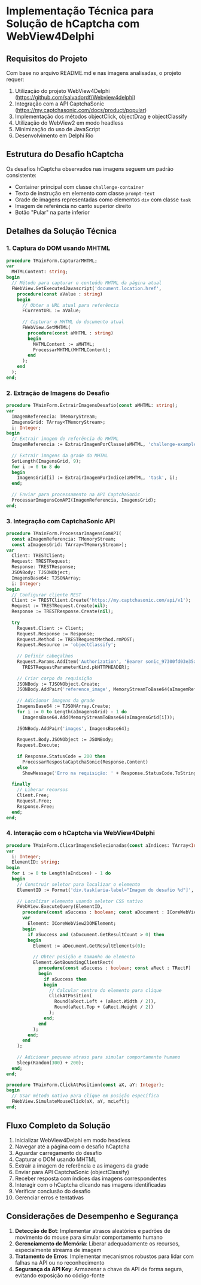 # Implementação Técnica para Solução de hCaptcha com WebView4Delphi

## Requisitos do Projeto

Com base no arquivo README.md e nas imagens analisadas, o projeto requer:

1. Utilização do projeto WebView4Delphi (https://github.com/salvadordf/Webview4delphi)
2. Integração com a API CaptchaSonic (https://my.captchasonic.com/docs/product/popular)
3. Implementação dos métodos objectClick, objectDrag e objectClassify
4. Utilização do WebView2 em modo headless
5. Minimização do uso de JavaScript
6. Desenvolvimento em Delphi Rio

## Estrutura do Desafio hCaptcha

Os desafios hCaptcha observados nas imagens seguem um padrão consistente:

- Container principal com classe `challenge-container`
- Texto de instrução em elemento com classe `prompt-text`
- Grade de imagens representadas como elementos `div` com classe `task`
- Imagem de referência no canto superior direito
- Botão "Pular" na parte inferior

## Detalhes da Solução Técnica

### 1. Captura do DOM usando MHTML

```pascal
procedure TMainForm.CapturarMHTML;
var
  MHTMLContent: string;
begin
  // Método para capturar o conteúdo MHTML da página atual
  FWebView.GetExecutedJavascript('document.location.href', 
    procedure(const aValue : string)
    begin
      // Obter a URL atual para referência
      FCurrentURL := aValue;
      
      // Capturar o MHTML do documento atual
      FWebView.GetMHTML(
        procedure(const aMHTML : string)
        begin
          MHTMLContent := aMHTML;
          ProcessarMHTML(MHTMLContent);
        end
      );
    end
  );
end;
```

### 2. Extração de Imagens do Desafio

```pascal
procedure TMainForm.ExtrairImagensDesafio(const aMHTML: string);
var
  ImagemReferencia: TMemoryStream;
  ImagensGrid: TArray<TMemoryStream>;
  i: Integer;
begin
  // Extrair imagem de referência do MHTML
  ImagemReferencia := ExtrairImagemPorClasse(aMHTML, 'challenge-example');
  
  // Extrair imagens da grade do MHTML
  SetLength(ImagensGrid, 9);
  for i := 0 to 8 do
  begin
    ImagensGrid[i] := ExtrairImagemPorIndice(aMHTML, 'task', i);
  end;
  
  // Enviar para processamento na API CaptchaSonic
  ProcessarImagensComAPI(ImagemReferencia, ImagensGrid);
end;
```

### 3. Integração com CaptchaSonic API

```pascal
procedure TMainForm.ProcessarImagensComAPI(
  const aImagemReferencia: TMemoryStream; 
  const aImagensGrid: TArray<TMemoryStream>);
var
  Client: TRESTClient;
  Request: TRESTRequest;
  Response: TRESTResponse;
  JSONBody: TJSONObject;
  ImagensBase64: TJSONArray;
  i: Integer;
begin
  // Configurar cliente REST
  Client := TRESTClient.Create('https://my.captchasonic.com/api/v1');
  Request := TRESTRequest.Create(nil);
  Response := TRESTResponse.Create(nil);
  
  try
    Request.Client := Client;
    Request.Response := Response;
    Request.Method := TRESTRequestMethod.rmPOST;
    Request.Resource := 'objectClassify';
    
    // Definir cabeçalhos
    Request.Params.AddItem('Authorization', 'Bearer sonic_97300fd03e35a8a9442479637f96e42c919e', 
      TRESTRequestParameterKind.pkHTTPHEADER);
    
    // Criar corpo da requisição
    JSONBody := TJSONObject.Create;
    JSONBody.AddPair('reference_image', MemoryStreamToBase64(aImagemReferencia));
    
    // Adicionar imagens da grade
    ImagensBase64 := TJSONArray.Create;
    for i := 0 to Length(aImagensGrid) - 1 do
      ImagensBase64.Add(MemoryStreamToBase64(aImagensGrid[i]));
    
    JSONBody.AddPair('images', ImagensBase64);
    
    Request.Body.JSONObject := JSONBody;
    Request.Execute;
    
    if Response.StatusCode = 200 then
      ProcessarRespostaCaptchaSonic(Response.Content)
    else
      ShowMessage('Erro na requisição: ' + Response.StatusCode.ToString);
      
  finally
    // Liberar recursos
    Client.Free;
    Request.Free;
    Response.Free;
  end;
end;
```

### 4. Interação com o hCaptcha via WebView4Delphi

```pascal
procedure TMainForm.ClicarImagensSelecionadas(const aIndices: TArray<Integer>);
var
  i: Integer;
  ElementID: string;
begin
  for i := 0 to Length(aIndices) - 1 do
  begin
    // Construir seletor para localizar o elemento
    ElementID := Format('div.task[aria-label="Imagem do desafio %d"]', [aIndices[i] + 1]);
    
    // Localizar elemento usando seletor CSS nativo
    FWebView.ExecuteQuery(ElementID, 
      procedure(const aSuccess : boolean; const aDocument : ICoreWebView2DOMXPathQueryResult)
      var
        Element: ICoreWebView2DOMElement;
      begin
        if aSuccess and (aDocument.GetResultCount > 0) then
        begin
          Element := aDocument.GetResultElements(0);
          
          // Obter posição e tamanho do elemento
          Element.GetBoundingClientRect(
            procedure(const aSuccess : boolean; const aRect : TRectF)
            begin
              if aSuccess then
              begin
                // Calcular centro do elemento para clique
                ClickAtPosition(
                  Round(aRect.Left + (aRect.Width / 2)),
                  Round(aRect.Top + (aRect.Height / 2))
                );
              end;
            end
          );
        end;
      end
    );
    
    // Adicionar pequeno atraso para simular comportamento humano
    Sleep(Random(300) + 200);
  end;
end;

procedure TMainForm.ClickAtPosition(const aX, aY: Integer);
begin
  // Usar método nativo para clique em posição específica
  FWebView.SimulateMouseClick(aX, aY, mcLeft);
end;
```

## Fluxo Completo da Solução

1. Inicializar WebView4Delphi em modo headless
2. Navegar até a página com o desafio hCaptcha
3. Aguardar carregamento do desafio
4. Capturar o DOM usando MHTML
5. Extrair a imagem de referência e as imagens da grade
6. Enviar para API CaptchaSonic (objectClassify)
7. Receber resposta com índices das imagens correspondentes
8. Interagir com o hCaptcha clicando nas imagens identificadas
9. Verificar conclusão do desafio
10. Gerenciar erros e tentativas

## Considerações de Desempenho e Segurança

1. **Detecção de Bot**: Implementar atrasos aleatórios e padrões de movimento do mouse para simular comportamento humano
2. **Gerenciamento de Memória**: Liberar adequadamente os recursos, especialmente streams de imagem
3. **Tratamento de Erros**: Implementar mecanismos robustos para lidar com falhas na API ou no reconhecimento
4. **Segurança da API Key**: Armazenar a chave da API de forma segura, evitando exposição no código-fonte 